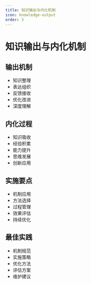 ```yaml
---
title: 知识输出与内化机制
icon: knowledge-output
order: 3
---
```


# 知识输出与内化机制

## 输出机制
- 知识整理
- 表达组织
- 反馈接收
- 优化改进
- 深度理解

## 内化过程
- 知识吸收
- 经验积累
- 能力提升
- 思维发展
- 创新应用

## 实施要点
- 机制应用
- 方法选择
- 过程管理
- 效果评估
- 持续优化

## 最佳实践
- 机制规范
- 实施策略
- 优化方法
- 评估方案
- 维护建议
